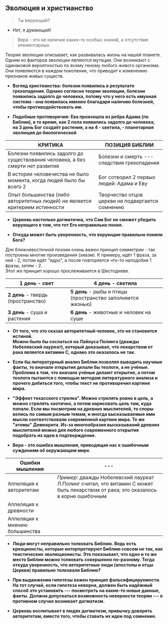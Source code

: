 ## Эволюция и христианство

> Ты верующий?  
- Нет, я думающий!

> Вера - это не наличие каких-то особых знаний, а отсутствие элементарных.


Теория эволюции описывает, как развивалась жизнь на нашей планете. Одним из факторов эволюции являются мутации. Они возникают с одинаковой вероятностью по всему геному любого живого организма. Они появляются в каждом поколении, что приводит к изменению признаков живых существ.



- **Взгляд христианства: болезни появились в результате грехопадения. Однако согласно теории эволюции, болезни появились задолго до человека, потому что у него есть имунная система - она появилась именно благодаря наличию болезней, чтобы противодействовать им.**

- **Подобные противоречия: Ева произошла из ребра Адама (по Библии), в то время, как 2 пола появились задолго до человека;  
на 3 день Бог создаёт растения, а на 4 - светила, - планетарная эволюция до биологической**

КРИТИКА  | ПОЗИЦИЯ БИБЛИИ
------------- | -------------
Болезни появились задолго до существования человека, а без смерти нет развития | Болезни и смерть --- следствия грехопадения
В истории человечества не было момента, когда людей было бы всего 2  | Бог сотворил 2 первых людей: Адама и Еву
Опыт большинства (либо авторитетных людей) не является критерием истинности | Творчество отцов церкви не подвергается сомнению

- **Церковь настолько догматична, что Сам Бог не сможет убедить верующего в том, что тот Его неправильно понял.**

- **Откуда может быть уверенность, что верующие правильно поняли Бога?**


Для ближневосточной поэзии очень важен принцип симметрии - так построены многие произведения (хиазм). К примеру, идёт 1 фраза, за ней - 2, потом идёт "ядро", а после повторяется что-то наподобие 1 фразы, затем - 2.  
Этот же принцип хорошо прослеживается в Шестодневе.

**1 день** - свет | 4 день - светила
-|-
**2 день** - твердь (пространство) | **5 день** - рыбы и птицы (пространство заполняется жизнью)
**3 день** - суша и растения | **6 день** - животные и человек на суше

- **От того, что это сказал авторитетный человек, это не становится истиной.  
Можно было бы сослаться на Лайнуса Полинга (дважды Нобелевский лауреат), который доказывал, что лекарством от рака является витамин C, однако это оказалось не так.**

- **Если бы литературный анализ Библии позволял выводить научные факты, то вначале открытия делали бы теологи, а не учёные. Проблема в том, что вначале учёные делают открытие, а потом теологи пытаются с помощью методом литературного анализа и прочего добиться того, чтобы текст не противоречил картине мира.**

- **"Эффект техасского стрелка". Можно стрелять ровно в цель, а можно стрелять хаотично, а потом нарисовать цель там, куда попало. Если мы посмотрим на древних мыслителей, то споры велись по самым разным темам, и иногда высказываемые ими мысли соответствовали современной картине мира. Те же "атомы" Демокрита. Из-за многообразия высказываний древних мыслителей можно для любого современного открытия подобрать их идеи в подтверждение.**

- **Вера - это ошибка мышления, приводящая нас к ошибочным суждениям об окружающем мире**.

Ошибки мышления | ---
--- | ---
Аппеляция к авторитетам | *Пример:* дважды Нобелевский лауреат Л.Полинг считал, что витамин С может быть лекарством от рака; это оказалось в корне ошибочным
Аппеляция к древности |
Аппеляция к мнению большинства|

- **Люди могут неправильно толковать Библию. Ведь есть креационсты, которые интерпретируют Библию совсем не так, как теистические эволюционисты. Это показывает, что одно и то же место Библии можно толковать совершенно по-разному. Тогда откуда уверенность, что авторитетные люди (апостолы и отцы Церкви) правильно толковали Библию?**

- **При выдвижении гипотезы важен принцип фальсифицируемости. На тот случай, если гипотеза неверна, должен быть надёжный способ это установить --- посмотреть на какие-то новые данные, факты. Должна допускаться возможность неверности теории --- в противном случае возникает догматизм.**

- **Церковь воспитывает в людях догматизм, привычку доверять авторитетам, вместо того, чтобы ставить их идеи под сомнение.**






